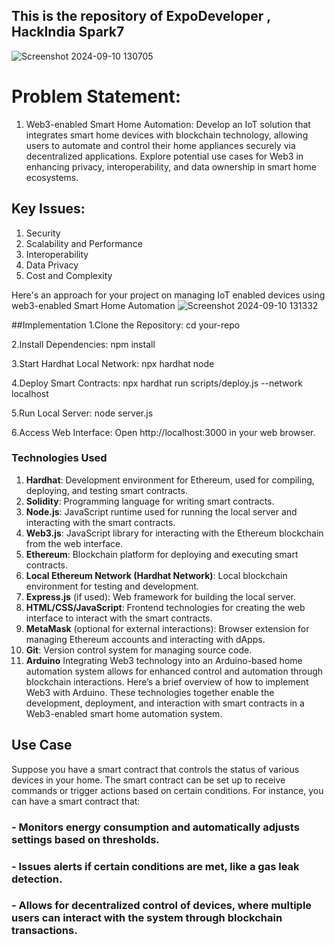 ## This is the repository of ExpoDeveloper , HackIndia Spark7

![Screenshot 2024-09-10 130705](https://github.com/user-attachments/assets/78bccfbd-577c-41bb-9ab5-206787994006)

# Problem Statement:
1.	Web3-enabled Smart Home Automation: Develop an IoT solution that integrates smart home devices with blockchain technology, allowing users to automate and control their home appliances securely via decentralized applications. Explore potential use cases for Web3 in enhancing privacy, interoperability, and data ownership in smart home ecosystems.

## Key Issues: 
1. Security
2. Scalability and Performance
3. Interoperability
4. Data Privacy
5. Cost and Complexity

Here's an approach for your project on managing IoT enabled devices using web3-enabled Smart Home Automation
![Screenshot 2024-09-10 131332](https://github.com/user-attachments/assets/fcb82a05-9f1b-4c35-abb4-b161cb448b28)

##Implementation
1.Clone the Repository:
  cd your-repo
  
2.Install Dependencies:
npm install

3.Start Hardhat Local Network:
npx hardhat node

4.Deploy Smart Contracts:
npx hardhat run scripts/deploy.js --network localhost

5.Run Local Server:
node server.js

6.Access Web Interface:
Open http://localhost:3000 in your web browser.

### **Technologies Used**

1. **Hardhat**: Development environment for Ethereum, used for compiling, deploying, and testing smart contracts.
2. **Solidity**: Programming language for writing smart contracts.
3. **Node.js**: JavaScript runtime used for running the local server and interacting with the smart contracts.
4. **Web3.js**: JavaScript library for interacting with the Ethereum blockchain from the web interface.
5. **Ethereum**: Blockchain platform for deploying and executing smart contracts.
6. **Local Ethereum Network (Hardhat Network)**: Local blockchain environment for testing and development.
7. **Express.js** (if used): Web framework for building the local server.
8. **HTML/CSS/JavaScript**: Frontend technologies for creating the web interface to interact with the smart contracts.
9. **MetaMask** (optional for external interactions): Browser extension for managing Ethereum accounts and interacting with dApps.
10. **Git**: Version control system for managing source code.
11. **Arduino** Integrating Web3 technology into an Arduino-based home automation system allows for enhanced control and automation through blockchain interactions. Here’s a brief overview of how to implement Web3 with Arduino.
These technologies together enable the development, deployment, and interaction with smart contracts in a Web3-enabled smart home automation system.

## Use Case

Suppose you have a smart contract that controls the status of various devices in your home. The smart contract can be set up to receive commands or trigger actions based on certain conditions. For instance, you can have a smart contract that:

### - Monitors energy consumption and automatically adjusts settings based on thresholds.
### - Issues alerts if certain conditions are met, like a gas leak detection.
### - Allows for decentralized control of devices, where multiple users can interact with the system through blockchain transactions.


   
